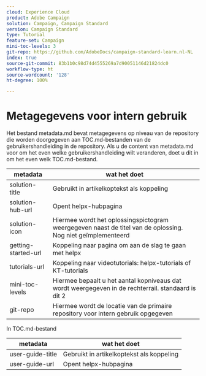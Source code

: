 ```yaml
---
cloud: Experience Cloud
product: Adobe Campaign
solution: Campaign, Campaign Standard
version: Campaign Standard
type: Tutorial
feature-set: Campaign
mini-toc-levels: 3
git-repo: https://github.com/AdobeDocs/campaign-standard-learn.nl-NL
index: true
source-git-commit: 83b1b0c98d74d4555269a7d90051146d21824dc0
workflow-type: ht
source-wordcount: '128'
ht-degree: 100%

---
```



# Metagegevens voor intern gebruik

Het bestand metadata.md bevat metagegevens op niveau van de repository die worden doorgegeven aan TOC.md-bestanden van de gebruikershandleiding in de repository. Als u de content van metadata.md voor om het even welke gebruikershandleiding wilt veranderen, doet u dit in om het even welk TOC.md-bestand.

| metadata | wat het doet |
|--- |--- |
| solution-title | Gebruikt in artikelkoptekst als koppeling |
| solution-hub-url | Opent helpx-hubpagina |
| solution-icon | Hiermee wordt het oplossingspictogram weergegeven naast de titel van de oplossing. Nog niet geïmplementeerd |
| getting-started-url | Koppeling naar pagina om aan de slag te gaan met helpx |
| tutorials-url | Koppeling naar videotutorials: helpx-tutorials of KT-tutorials |
| mini-toc-levels | Hiermee bepaalt u het aantal kopniveaus dat wordt weergegeven in de rechterrail. standaard is dit 2 |
| git-repo | Hiermee wordt de locatie van de primaire repository voor intern gebruik opgegeven |

In TOC.md-bestand

| metadata | wat het doet |
|--- |--- |
| user-guide-title | Gebruikt in artikelkoptekst als koppeling |
| user-guide-url | Opent helpx-hubpagina |
